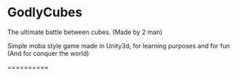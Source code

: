 GodlyCubes
==========

The ultimate battle between cubes. (Made by 2 man)

Simple moba style game made in Unity3d, for learning purposes and for fun (And for conquer the world)

==========
